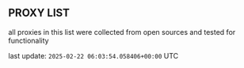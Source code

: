 ## PROXY LIST

all proxies in this list were collected from open sources and tested for functionality

last update: `2025-02-22 06:03:54.058406+00:00` UTC